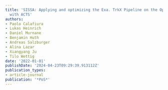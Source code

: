 ```yaml
---
title: 'SISSA: Applying and optimizing the Exa. TrkX Pipeline on the OpenDataDetector
  with ACTS'
authors:
- Paolo Calafiura
- Lukas Heinrich
- Daniel Murnane
- Benjamin Huth
- Andreas Salzburger
- Alina Lazar
- Xiangyang Ju
- Tilo Wettig
date: '2022-01-01'
publishDate: '2024-04-23T09:29:39.913112Z'
publication_types:
- article-journal
publication: '*PoS*'
---
```

